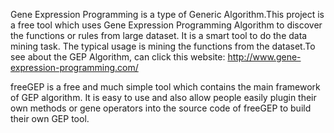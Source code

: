 Gene Expression Programming is a type of Generic Algorithm.This project is a free tool which uses Gene Expression Programming Algorithm to discover the functions or rules from large dataset. It is a smart tool to do the data mining task. The typical usage is mining the functions from the dataset.To see about the GEP Algorithm, can click this website: http://www.gene-expression-programming.com/

freeGEP is a free and much simple tool which contains the main framework of GEP algorithm. It is easy to use and also allow people easily plugin their own methods or gene operators into the source code of freeGEP to build their own GEP tool.